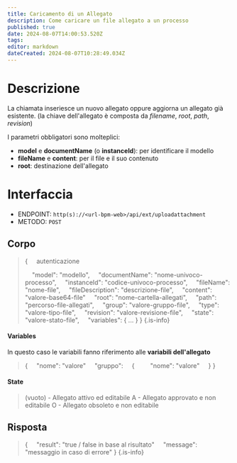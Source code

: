 ```yaml
---
title: Caricamento di un Allegato
description: Come caricare un file allegato a un processo
published: true
date: 2024-08-07T14:00:53.520Z
tags: 
editor: markdown
dateCreated: 2024-08-07T10:28:49.034Z
---
```


# Descrizione
La chiamata inseriesce un nuovo allegato oppure aggiorna un allegato già esistente. 
(la chiave dell'allegato è composta da *filename*, *root*, *path*, *revision*)

I parametri obbligatori sono molteplici:
- **model** e **documentName** (o **instanceId**): per identificare il modello
- **fileName** e **content**: per il file e il suo contenuto
- **root**: destinazione dell'allegato

# Interfaccia
- ENDPOINT: `http(s)://<url-bpm-web>/api/ext/uploadattachment`
- METODO: `POST`

## Corpo
> {
> &nbsp;&nbsp;&nbsp; autenticazione
>
> &nbsp;&nbsp;&nbsp; "model": "modello",
> &nbsp;&nbsp;&nbsp; "documentName": "nome-univoco-processo",
> &nbsp;&nbsp;&nbsp; "instanceId": "codice-univoco-processo",
> &nbsp;&nbsp;&nbsp; "fileName": "nome-file",
> &nbsp;&nbsp;&nbsp; "fileDescription": "descrizione-file",
> &nbsp;&nbsp;&nbsp; "content": "valore-base64-file"
> &nbsp;&nbsp;&nbsp; "root": "nome-cartella-allegati",
> &nbsp;&nbsp;&nbsp; "path": "percorso-file-allegati",
> &nbsp;&nbsp;&nbsp; "group": "valore-gruppo-file",
> &nbsp;&nbsp;&nbsp; "type": "valore-tipo-file",
> &nbsp;&nbsp;&nbsp; "revision": "valore-revisione-file",
> &nbsp;&nbsp;&nbsp; "state": "valore-stato-file",
> &nbsp;&nbsp;&nbsp; "variables": { ... }
> }
{.is-info}

#### Variables
In questo caso le variabili fanno riferimento alle **variabili dell'allegato**
> {
> &nbsp;&nbsp;&nbsp; "nome": "valore"
> &nbsp;&nbsp;&nbsp; "gruppo":
> &nbsp;&nbsp;&nbsp; {
> &nbsp;&nbsp;&nbsp;&nbsp;&nbsp;&nbsp;&nbsp; "nome": "valore"
> &nbsp;&nbsp;&nbsp; }
> }

#### State
> (vuoto) - Allegato attivo ed editabile
> A - Allegato approvato e non editabile
> O - Allegato obsoleto e non editabile

## Risposta
> {
> &nbsp;&nbsp;&nbsp; "result": "true / false in base al risultato"
> &nbsp;&nbsp;&nbsp; "message": "messaggio in caso di errore"
> }
{.is-info}
